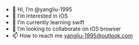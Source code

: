 - 👋 Hi, I’m @yangliu-1995
- 👀 I’m interested in iOS
- 🌱 I’m currently learning swift
- 💞️ I’m looking to collaborate on iOS browser
- 📫 How to reach me yangliu-1995@outlook.com

<!---
yangliu-1995/yangliu-1995 is a ✨ special ✨ repository because its `README.md` (this file) appears on your GitHub profile.
You can click the Preview link to take a look at your changes.
--->
